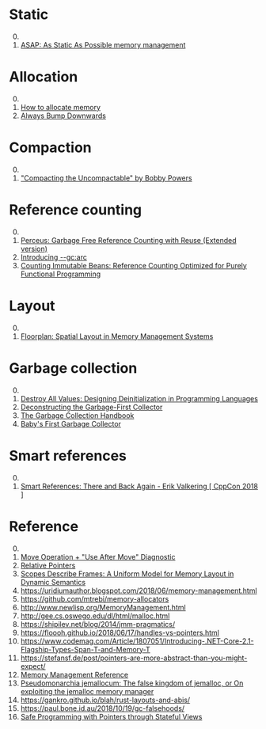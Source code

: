 # Static

0. []()
0. [ASAP: As Static As Possible memory management](https://www.cl.cam.ac.uk/techreports/UCAM-CL-TR-908.pdf)

# Allocation

0. []()
0. [How to allocate memory](https://geocar.sdf1.org/alloc.html)
0. [Always Bump Downwards](https://fitzgeraldnick.com/2019/11/01/always-bump-downwards.html)

# Compaction

0. []()
0. ["Compacting the Uncompactable" by Bobby Powers](https://www.youtube.com/watch?v=c1UBJbfR-H0)

# Reference counting

0. []()
0. [Perceus: Garbage Free Reference Counting with Reuse (Extended version)](https://www.microsoft.com/en-us/research/publication/perceus-garbage-free-reference-counting-with-reuse/)
0. [Introducing --gc:arc](https://forum.nim-lang.org/t/5734)
0. [Counting Immutable Beans: Reference Counting Optimized for Purely Functional Programming](https://arxiv.org/abs/1908.05647)

# Layout

0. []()
0. [Floorplan: Spatial Layout in Memory Management Systems](https://conf.researchr.org/details/gpce-2019/gpce-2019-papers/6/Floorplan-Spatial-Layout-in-Memory-Management-Systems)

# Garbage collection

0. []()
0. [Destroy All Values: Designing Deinitialization in Programming Languages](https://gankra.github.io/blah/deinitialize-me-maybe/)
0. [Deconstructing the Garbage-First Collector](https://users.cecs.anu.edu.au/~steveb/pubs/papers/g1-vee-2020.pdf)
0. [The Garbage Collection Handbook](http://gchandbook.org/)
0. [Baby's First Garbage Collector](http://journal.stuffwithstuff.com/2013/12/08/babys-first-garbage-collector/)

# Smart references

0. []()
0. [Smart References: There and Back Again - Erik Valkering [ CppCon 2018 ]](https://www.youtube.com/watch?v=bfm9m3xJQRY)

# Reference

0. []()
0. [Move Operation + "Use After Move" Diagnostic](https://github.com/apple/swift-evolution/blob/main/proposals/0366-move-function.md)
0. [Relative Pointers](https://www.gingerbill.org/article/2020/05/17/relative-pointers/)
0. [Scopes Describe Frames: A Uniform Model for Memory Layout in Dynamic Semantics](http://drops.dagstuhl.de/opus/volltexte/2016/6114/)
0. https://uridiumauthor.blogspot.com/2018/06/memory-management.html
0. https://github.com/mtrebi/memory-allocators
0. http://www.newlisp.org/MemoryManagement.html
0. http://gee.cs.oswego.edu/dl/html/malloc.html
0. https://shipilev.net/blog/2014/jmm-pragmatics/
0. https://floooh.github.io/2018/06/17/handles-vs-pointers.html
0. https://www.codemag.com/Article/1807051/Introducing-.NET-Core-2.1-Flagship-Types-Span-T-and-Memory-T
0. https://stefansf.de/post/pointers-are-more-abstract-than-you-might-expect/
0. [Memory Management Reference](https://www.memorymanagement.org/)
0. [Pseudomonarchia jemallocum: The false kingdom of jemalloc, or On exploiting the jemalloc memory manager](http://phrack.com/issues/68/10.html#article)
0. https://gankro.github.io/blah/rust-layouts-and-abis/
0. https://paul.bone.id.au/2018/10/19/gc-falsehoods/
0. [Safe Programming with Pointers through Stateful Views](https://www.cs.bu.edu/~hwxi/academic/papers/padl05.pdf)

